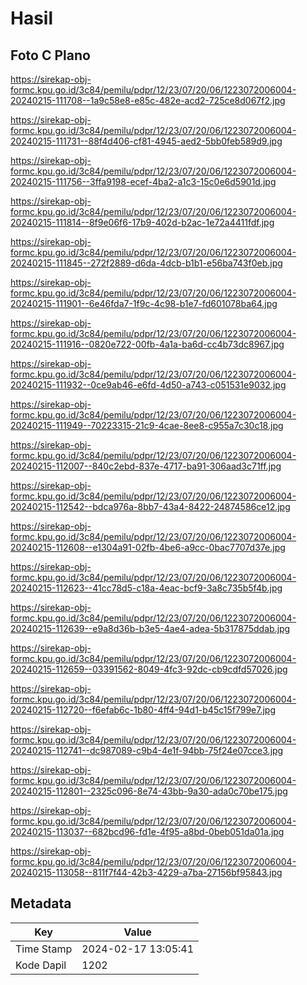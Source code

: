 # Hasil

## Foto C Plano

https://sirekap-obj-formc.kpu.go.id/3c84/pemilu/pdpr/12/23/07/20/06/1223072006004-20240215-111708--1a9c58e8-e85c-482e-acd2-725ce8d067f2.jpg

https://sirekap-obj-formc.kpu.go.id/3c84/pemilu/pdpr/12/23/07/20/06/1223072006004-20240215-111731--88f4d406-cf81-4945-aed2-5bb0feb589d9.jpg

https://sirekap-obj-formc.kpu.go.id/3c84/pemilu/pdpr/12/23/07/20/06/1223072006004-20240215-111756--3ffa9198-ecef-4ba2-a1c3-15c0e6d5901d.jpg

https://sirekap-obj-formc.kpu.go.id/3c84/pemilu/pdpr/12/23/07/20/06/1223072006004-20240215-111814--8f9e06f6-17b9-402d-b2ac-1e72a4411fdf.jpg

https://sirekap-obj-formc.kpu.go.id/3c84/pemilu/pdpr/12/23/07/20/06/1223072006004-20240215-111845--272f2889-d6da-4dcb-b1b1-e56ba743f0eb.jpg

https://sirekap-obj-formc.kpu.go.id/3c84/pemilu/pdpr/12/23/07/20/06/1223072006004-20240215-111901--6e46fda7-1f9c-4c98-b1e7-fd601078ba64.jpg

https://sirekap-obj-formc.kpu.go.id/3c84/pemilu/pdpr/12/23/07/20/06/1223072006004-20240215-111916--0820e722-00fb-4a1a-ba6d-cc4b73dc8967.jpg

https://sirekap-obj-formc.kpu.go.id/3c84/pemilu/pdpr/12/23/07/20/06/1223072006004-20240215-111932--0ce9ab46-e6fd-4d50-a743-c051531e9032.jpg

https://sirekap-obj-formc.kpu.go.id/3c84/pemilu/pdpr/12/23/07/20/06/1223072006004-20240215-111949--70223315-21c9-4cae-8ee8-c955a7c30c18.jpg

https://sirekap-obj-formc.kpu.go.id/3c84/pemilu/pdpr/12/23/07/20/06/1223072006004-20240215-112007--840c2ebd-837e-4717-ba91-306aad3c71ff.jpg

https://sirekap-obj-formc.kpu.go.id/3c84/pemilu/pdpr/12/23/07/20/06/1223072006004-20240215-112542--bdca976a-8bb7-43a4-8422-24874586ce12.jpg

https://sirekap-obj-formc.kpu.go.id/3c84/pemilu/pdpr/12/23/07/20/06/1223072006004-20240215-112608--e1304a91-02fb-4be6-a9cc-0bac7707d37e.jpg

https://sirekap-obj-formc.kpu.go.id/3c84/pemilu/pdpr/12/23/07/20/06/1223072006004-20240215-112623--41cc78d5-c18a-4eac-bcf9-3a8c735b5f4b.jpg

https://sirekap-obj-formc.kpu.go.id/3c84/pemilu/pdpr/12/23/07/20/06/1223072006004-20240215-112639--e9a8d36b-b3e5-4ae4-adea-5b317875ddab.jpg

https://sirekap-obj-formc.kpu.go.id/3c84/pemilu/pdpr/12/23/07/20/06/1223072006004-20240215-112659--03391562-8049-4fc3-92dc-cb9cdfd57026.jpg

https://sirekap-obj-formc.kpu.go.id/3c84/pemilu/pdpr/12/23/07/20/06/1223072006004-20240215-112720--f6efab6c-1b80-4ff4-94d1-b45c15f799e7.jpg

https://sirekap-obj-formc.kpu.go.id/3c84/pemilu/pdpr/12/23/07/20/06/1223072006004-20240215-112741--dc987089-c9b4-4e1f-94bb-75f24e07cce3.jpg

https://sirekap-obj-formc.kpu.go.id/3c84/pemilu/pdpr/12/23/07/20/06/1223072006004-20240215-112801--2325c096-8e74-43bb-9a30-ada0c70be175.jpg

https://sirekap-obj-formc.kpu.go.id/3c84/pemilu/pdpr/12/23/07/20/06/1223072006004-20240215-113037--682bcd96-fd1e-4f95-a8bd-0beb051da01a.jpg

https://sirekap-obj-formc.kpu.go.id/3c84/pemilu/pdpr/12/23/07/20/06/1223072006004-20240215-113058--811f7f44-42b3-4229-a7ba-27156bf95843.jpg


## Metadata

| Key        | Value               |
| ---------- | ------------------- |
| Time Stamp | 2024-02-17 13:05:41 |
| Kode Dapil | 1202                |



